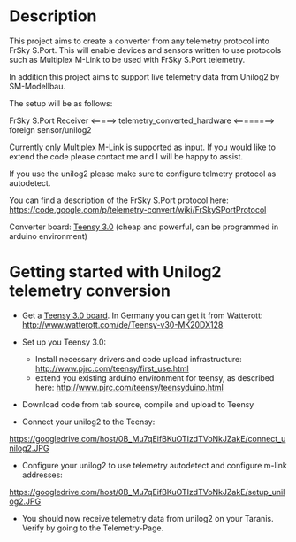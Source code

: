 # Description #

This project aims to create a converter from any telemetry protocol into FrSky S.Port. This will enable devices and sensors written to use protocols such as Multiplex M-Link to be used with FrSky S.Port telemetry.

In addition this project aims to support live telemetry data from Unilog2 by SM-Modellbau.

The setup will be as follows:

FrSky S.Port Receiver <=====> telemetry\_converted\_hardware <========> foreign sensor/unilog2


Currently only Multiplex M-Link is supported as input. If you would like to extend the code please contact me and I will be happy to assist.

If you use the unilog2 please make sure to configure telmetry protocol as autodetect.

You can find a description of the FrSky S.Port protocol here: https://code.google.com/p/telemetry-convert/wiki/FrSkySPortProtocol

Converter board: [Teensy 3.0](http://www.pjrc.com/store/teensy3.html) (cheap and powerful, can be programmed in arduino environment)


# Getting started with Unilog2 telemetry conversion #

  * Get a [Teensy 3.0 board](http://www.pjrc.com/store/teensy3.html). In Germany you can get it from Watterott: http://www.watterott.com/de/Teensy-v30-MK20DX128

  * Set up you Teensy 3.0:
    * Install necessary drivers and code upload infrastructure: http://www.pjrc.com/teensy/first_use.html
    * extend you existing arduino environment for teensy, as described here: http://www.pjrc.com/teensy/teensyduino.html

  * Download code from tab source, compile and upload to Teensy

  * Connect your unilog2 to the Teensy:

https://googledrive.com/host/0B_Mu7qEifBKuOTIzdTVoNkJZakE/connect_unilog2.JPG

  * Configure your unilog2 to use telemetry autodetect and configure m-link addresses:

https://googledrive.com/host/0B_Mu7qEifBKuOTIzdTVoNkJZakE/setup_unilog2.JPG

  * You should now receive telemetry data from unilog2 on your Taranis. Verify by going to the Telemetry-Page.